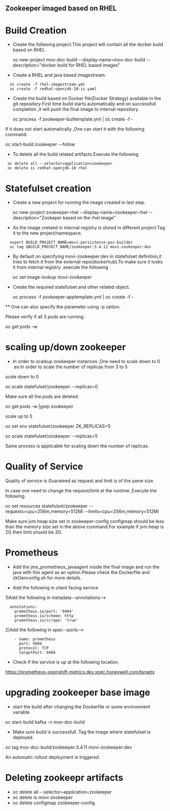 ## Zookeeper imaged based on RHEL

# Build Creation
- Create the follwoing project.This project will contain all the docker build based on RHEL

  oc new-project mov-doc-build --display-name=mov-doc-build --description="docker build for RHEL based images"
- Create a RHEL and java based imagestream.
```
  oc create -f rhel-imagestream.yml
  oc create -f redhat-openjdk-18-is.yaml
```

- Create the build based on Docker file(Docker Strategy) available in the git repository.First time build starts automatically and on successfull completion ,it will push the final image to internal repository.

  oc process -f zookeeper-builtemplate.yml | oc create -f -
 
If it does not start automatically ,One can start it with the following command.

   oc start-build zookeeper --follow

- To delete all the build related artifacts.Execute the following.

```
 oc delete all --selector=application=zookeeper 
 oc delete is redhat-openjdk-18 rhel 
```

# Statefulset creation

- Create a new project for running the image created in last step. 

  oc new-project zookeeper-rhel --display-name=zookeeper-rhel --description="Zookeper based on the rhel image"
- As the image cretaed in internal registry is stored in different project.Tag it to the new project/namespace.

```
  export BUILD_PROJECT_NAME=movi-persistence-poc-builder
  oc tag $BUILD_PROJECT_NAME/zookeeper:3.4.11 movi-zookeeper:dev
```

- By default on specifying movi-zookeeper:dev in statefulset definition,it tries to fetch it from the external repo(dockerhub).To make sure it looks it from internal registry ,execute the following .
 
  oc set image-lookup movi-zookeeper

- Create the required statefulset and other related object. 

  oc process -f zookeeper-apptemplate.yml | oc create -f -
   
 ** One can also specify the parameter using -p option.

Please verify if all 3 pods are running.
 
 oc get pods -w


# scaling up/down zookeeper

- In order to scaleup zookeeper instances ,One need to scale down to 0 .ex:In order to scale the number of replicas from 3 to 5 

scale down to 0

oc scale statefulset/zookeeper --replicas=0

Make sure all the pods are deleted.

oc get pods -w |grep zookeeper

scale up to 5

oc set env statefulset/zookeeper ZK_REPLICAS=5

oc scale statefulset/zookeeper --replicas=5

Same process is applicable for scaling down the number of replicas.

# Quality of Service

Quality of service is Guarateed as request and limit is of the same size.

In case one need to change the request/limit at the runtime ,Execute the following.
 
oc set resources statefulset/zookeeper --requests=cpu=256m,memory=512Mi --limits=cpu=256m,memory=512Mi

Make sure jvm.heap size set in zookeeper-config configmap should be less than the memory size set in the above 
command.For example if jvm.heap is 2G then limit should be 3G.


# Prometheus

- Add the jmx_prometheus_javaagent inside the final image and run the java with this agent as an option.Please check the Dockerfile and zkGenconfig.sh for more details.

- Add the following in client facing service

1)Add the following in metadata--annotations-->

```
  annotations:
    prometheus.io/port: '9404'
    prometheus.io/scheme: http
    prometheus.io/scrape: 'true'
```

2)Add the following in spec--ports-->

```
    - name: prometheus
      port: 9404
      protocol: TCP
      targetPort: 9404
```

- Check if the service is up at the following location.

https://prometheus-openshift-metrics.dev.spec.honeywell.com/targets

# upgrading zookeeper base image

- start the build after changing the Dockerfile or some environment variable 

oc start-build kafka -n mov-doc-build

- Make sure build is successfull .Tag the image where statefulset is deployed. 

oc tag mov-doc-build/zookeeper:3.4.11 movi-zookeeper:dev

An automatic rollout deployment is triggered.

# Deleting zookeepr artifacts

- oc delete all --selector=application=zookeeper
- oc delete is movi-zookeeper
- oc delete configmap zookeeper-config


